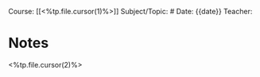 Course: [[<%tp.file.cursor(1)%>]]
Subject/Topic: #
Date: {{date}}
Teacher: 

# Notes
<%tp.file.cursor(2)%>
